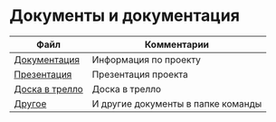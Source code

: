 # Документы и документация

| Файл                      |Комментарии             |             
|---------------------------|------------------------|
|[Документация](README.md)   |Информация по проекту|
|[Презентация](https://docs.google.com/presentation/d/1xlgxxMwmAXS6BEf84gWWMMW3KYhJehhW_8l0y_hwmdk/edit?usp=sharing)|Презентация проекта|
|[Доска в трелло](Trello.img)|Доска в трелло|
|[Другое](https://drive.google.com/drive/folders/1WgS88Z_JlxNdyNJZBn05lSwq21yDt8Ux)|И другие документы в папке команды|
